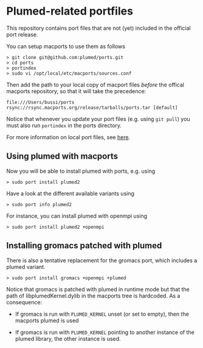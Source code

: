 Plumed-related portfiles
========================

This repository contains port files that are not (yet) included in the official port
release.

You can setup macports to use them as follows

    > git clone git@github.com:plumed/ports.git
    > cd ports
    > portindex
    > sudo vi /opt/local/etc/macports/sources.conf

Then add the path to your local copy of macport files *before* the offical macports repository,
so that it will take the precedence:

    file:///Users/bussi/ports
    rsync://rsync.macports.org/release/tarballs/ports.tar [default]

Notice that whenever you update your port files (e.g. using `git pull`) you must
also run `portindex` in the ports directory.

For more information on local port files, see
[here](https://guide.macports.org/chunked/development.local-repositories.html).

Using plumed with macports
--------------------------

Now you will be able to install plumed with ports, e.g. using

    > sudo port install plumed2

Have a look at the different available variants using

    > sudo port info plumed2

For instance, you can install plumed with openmpi using

    > sudo port install plumed2 +openmpi


Installing gromacs patched with plumed
--------------------------------------

There is also a tentative replacement for the gromacs port, which
includes a plumed variant.

    > sudo port install gromacs +openmpi +plumed

Notice that gromacs is patched with plumed in runtime mode
but that the path of libplumedKernel.dylib in the macports tree
is hardcoded. As a consequence:

- If gromacs is run with `PLUMED_KERNEL` unset (or set to empty),
  then the macports plumed is used

- If gromacs is run with `PLUMED_KERNEL` pointing to another instance
  of the plumed library, the other instance is used.

